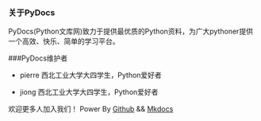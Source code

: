 ﻿### 关于PyDocs
PyDocs(Python文库网)致力于提供最优质的Python资料，为广大pythoner提供一个高效、快乐、简单的学习平台。

###PyDocs维护者
- pierre
西北工业大学大四学生，Python爱好者

- jiong
西北工业大学大四学生，Python爱好者

欢迎更多人加入我们！
Power By [Github](https://github.com/pierre94/PyDocs) && [Mkdocs](http://www.mkdocs.org/)